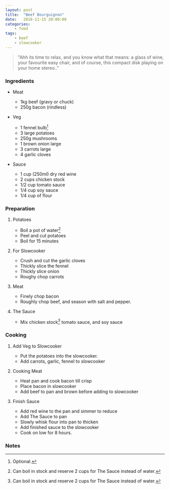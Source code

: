 ```yaml
---
layout: post
title:	"Beef Bourguignon"
date:	2018-11-15 20:00:00
categories:
    - food
tags:
    - beef
    - slowcooker
---
```


> "Ahh its time to relax, and you know what that means: a glass of wine, your favourite easy chair, and of course, this compact disk playing on your home stereo.."

### Ingredients

* Meat
	* 1kg beef (gravy or chuck)
	* 250g bacon (rindless)

* Veg
	* 1 fennel bulb[^1]
	* 3 large potatoes
	* 250g mushrooms
	* 1 brown onion large
	* 3 carrots large
	* 4 garlic cloves

* Sauce
	* 1 cup (250ml) dry red wine
	* 2 cups chicken stock
	* 1/2 cup tomato sauce
	* 1/4 cup soy sauce
	* 1/4 cup of flour

### Preparation

1. Potatoes
	* Boil a pot of water[^2]
	* Peel and cut potatoes
	* Boil for 15 minutes

1. For Slowcooker
	* Crush and cut the garlic cloves
	* Thickly slice the fennel
	* Thickly slice onion
	* Roughy chop carrots  

1. Meat
	* Finely chop bacon
	* Roughly chop beef, and season with salt and pepper.

1. The Sauce
	* Mix chicken stock[^2] tomato sauce, and soy sauce  

### Cooking

1. Add Veg to Slowcooker
	* Put the potatoes into the slowcooker.
	* Add carrots, garlic, fennel to slowcooker

1. Cooking Meat
	* Heat pan and cook bacon till crisp
	* Place bacon in slowcooker
	* Add beef to pan and brown before adding to slowcooker

1. Finish Sauce
	* Add red wine to the pan and simmer to reduce
	* Add The Sauce to pan
	* Slowly whisk flour into pan to thicken
	* Add finished sauce to the slowcooker
	* Cook on low for 8 hours.

### Notes

[^1]: Optional.
[^2]: Can boil in stock and reserve 2 cups for The Sauce instead of water.
